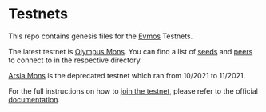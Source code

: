 # Testnets

This repo contains genesis files for the [Evmos](https://github.com/tharsis/evmos) Testnets.

The latest testnet is [Olympus Mons](./olympus_mons). You can find a list of [seeds](https://docs.tendermint.com/master/tendermint-core/using-tendermint.html#seed) and [peers](https://docs.tendermint.com/master/tendermint-core/using-tendermint.html#persistent-peer) to connect to in the respective directory.

[Arsia Mons](./arsia_mons) is the deprecated testnet which ran from 10/2021 to 11/2021.

For the full instructions on how to [join the testnet](https://evmos.dev/testnet/join.html), please refer to the official [documentation](https://evmos.dev).

